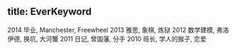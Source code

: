 title: EverKeyword
---
2014 毕业, Manchester, Freewheel
2013 雅思, 象棋, 炼狱
2012 数学建模, 弗洛伊德, 换坑, 大河蟹
2011 日记, 曾国藩, 分手
2010 班长, 学人的猴子, 恋爱